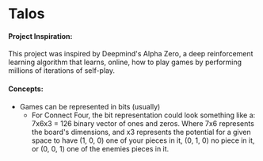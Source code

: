 # Talos

#### Project Inspiration:
This project was inspired by Deepmind's Alpha Zero, a deep reinforcement learning algorithm that learns, online, how to play games by performing millions of iterations of self-play.

#### Concepts:
- Games can be represented in bits (usually)
  - For Connect Four, the bit representation could look something like a: 7x6x3 = 126 binary vector of ones and zeros. Where 7x6 represents the board's dimensions, and x3 represents the potential for a given space to have (1, 0, 0) one of your pieces in it, (0, 1, 0) no piece in it, or (0, 0, 1) one of the enemies pieces in it.
